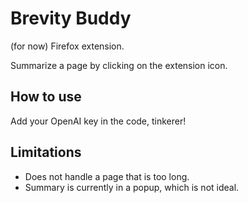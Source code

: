 # Brevity Buddy

(for now) Firefox extension.

Summarize a page by clicking on the extension icon.

## How to use

Add your OpenAI key in the code, tinkerer!

## Limitations

- Does not handle a page that is too long.
- Summary is currently in a popup, which is not ideal.
